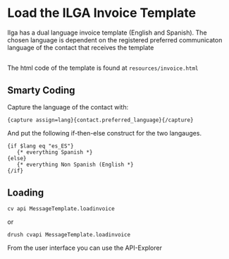 # Load the ILGA Invoice Template

Ilga has a dual language invoice template (English and Spanish). The chosen language is
dependent on the registered preferred communicaton language of the contact that receives the template

##

The html code of the template is found at `resources/invoice.html`


## Smarty Coding

Capture the language of the contact with:

    {capture assign=lang}{contact.preferred_language}{/capture}
    
And put the following if-then-else construct for the two langauges.    
    
    {if $lang eq "es_ES"}
       {* everything Spanish *}
    {else}
       {* everything Non Spanish (English *}
    {/if}       

## Loading 

    cv api MessageTemplate.loadinvoice
       
or

    drush cvapi MessageTemplate.loadinvoice
    
From the user interface you can use the API-Explorer    

       
